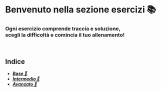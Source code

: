 # Benvenuto nella sezione esercizi 📚

### Ogni esercizio comprende traccia e soluzione, <br> scegli la difficoltà e comincia il tuo allenamento! 

<br>

## Indice
* ***[Base 📗](./1-base/ "esercizi-link")***
* ***[Intermedio 📒](./2-intermedi/ "esercizi-link")***
* ***[Avanzato 📕](./3-avanzati/ "esercizi-link")***